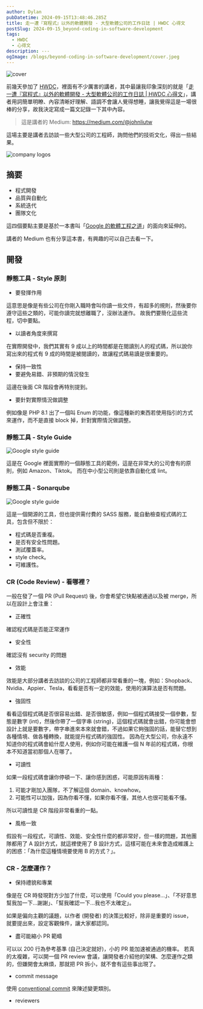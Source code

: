 ```yaml
---
author: Dylan
pubDatetime: 2024-09-15T13:48:46.285Z
title: 走一遭『寫程式』以外的軟體開發 - 大型軟體公司的工作日誌 | HWDC 心得文
postSlug: 2024-09-15_beyond-coding-in-software-development
tags:
  - HWDC
  - 心得文
description: ---
ogImage: /blogs/beyond-coding-in-software-development/cover.jpeg
---
```


![cover](/blogs/beyond-coding-in-software-development/cover.jpeg)

前幾天參加了 [HWDC](https://hwdc.ithome.com.tw/2024)，裡面有不少厲害的講者，其中最讓我印象深刻的就是「[走一遭『寫程式』以外的軟體開發 - 大型軟體公司的工作日誌 | HWDC 心得文](https://hwdc.ithome.com.tw/2024/session-page/3202)」，講者用詞簡單明瞭、內容清晰好理解、語調不會讓人覺得想睡，讓我覺得這是一場很棒的分享，故我決定寫成一篇文記錄一下其中內容。

> 這是講者的 Medium: https://medium.com/@johnliutw

這場主要是講者去訪談一些大型公司的工程師，詢問他們的技術文化，得出一些結果。

![company logos](/blogs/beyond-coding-in-software-development/01.png)

## 摘要

- 程式開發
- 品質與自動化
- 系統迭代
- 團隊文化

這四個要點主要是基於一本書叫「[Google 的軟體工程之道](https://www.books.com.tw/products/0010938794)」的面向來延伸的。

講者的 Medium 也有分享這本書，有興趣的可以自己去看一下。

## 開發

### 靜態工具 - Style 原則

- 要發揮作用

這意思是像是有些公司在你剛入職時會叫你讀一些文件，有超多的規則，然後要你遵守這些之類的，可能你讀完就想離職了，沒辦法運作。
故我們要簡化這些流程，切中要點。

- 以讀者角度來撰寫

在實際開發中，我們其實有 9 成以上的時間都是在閱讀別人的程式碼，所以說你寫出來的程式有 9 成的時間是被閱讀的，故讓程式碼易讀是很重要的。

- 保持一致性
- 要避免易錯、非預期的情況發生

這邊在後面 CR 階段會再特別提到。

- 要針對實際情況做調整

例如像是 PHP 8.1 出了一個叫 Enum 的功能，像這種新的東西若使用指引的方式來運作，而不是直接 block 掉，針對實際情況做調整。

### 靜態工具 - Style Guide

![Google style guide](/blogs/beyond-coding-in-software-development/02.png)

這是在 Google 裡面實際的一個靜態工具的範例，這是在非常大的公司會有的原則，例如 Amazon、Tiktok。
而在中小型公司則是依靠自動化或 lint。

### 靜態工具 - Sonarqube

![Google style guide](/blogs/beyond-coding-in-software-development/03.webp)

這是一個開源的工具，但也提供需付費的 SASS 服務，能自動檢查程式碼的工具，包含但不限於：

- 程式碼是否重複。
- 是否有安全性問題。
- 測試覆蓋率。
- style check。
- 可維護性。

### CR (Code Review) - 看哪裡？

一般在發了一個 PR (Pull Request) 後，你會希望它快點被通過以及被 merge，所以在設計上會注重：

- 正確性

確認程式碼是否能正常運作

- 安全性

確認沒有 security 的問題

- 效能

效能是大部分講者去訪談的公司的工程師都非常看重的一塊，例如：Shopback、Nvidia、Appier、Tesla，看看是否有一定的效能，使用的演算法是否有問題。

- 強固性

看看這個程式碼是否很容易出錯、是否很敏感，例如一個程式碼接受一個參數，型態是數字 (int)，然後你帶了一個字串 (string)，這個程式碼就會出錯，你可能會想設計上就是要數字，帶字串進來本來就會錯，不過如果它夠強固的話，能替它想到各種情境、做各種轉換，就能提升程式碼的強固性。
因為在大型公司，你永遠不知道你的程式碼會給什麼人使用，例如你可能在維護一個 N 年前的程式碼，你根本不知道當初那個人在哪了。

- 可讀性

如果一段程式碼會讓你停頓一下、讓你感到困惑，可能原因有兩種：

1. 可能才剛加入團隊，不了解這個 domain、knowhow。
2. 可能性可以加強，因為你看不懂，如果你看不懂，其他人也很可能看不懂。

所以可讀性是 CR 階段非常看重的一點。

- 風格一致

假設有一段程式，可讀性、效能、安全性什麼的都非常好，但一樣的問題，其他團隊都用了 A 設計方式，就這裡使用了 B 設計方式，這樣可能在未來會造成維護上的困惑：「為什麼這種情境要使用 B 的方式？」。

### CR - 怎麼運作？

- 保持禮貌和專業

像是在 CR 時發現對方少加了什麼，可以使用「Could you please...」、「不好意思幫我加一下...謝謝」、「幫我確認一下...我也不太確定」。

如果是偏向主觀的議題，以作者 (開發者) 的決策比較好，除非是重要的 issue，就要提出來，設定客觀條件，讓大家都認同。

- 盡可能縮小 PR 範疇

可以以 200 行為參考基準 (自己決定就好)，小的 PR 能加速被通過的機率。
若真的太複雜，可以開一個 PR review 會議，讓開發者介紹他的架構、怎麼運作之類的，但嫌開會太麻煩，那就把 PR 拆小，就不會有這些事出現了。

- commit message

使用 [conventional commit](https://www.conventionalcommits.org/en/v1.0.0/) 來陳述變更類別。

- reviewers

